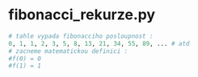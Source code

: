 # fibonacci_rekurze.py
```python
# tahle vypada fibonacciho posloupnost :
0, 1, 1, 2, 3, 5, 8, 13, 21, 34, 55, 89, ... # atd
# zacneme matematickou definici :
#f(0) = 0
#f(1) = 1

```